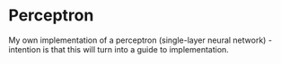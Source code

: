 # Perceptron
My own implementation of a perceptron (single-layer neural network) - intention is that this will turn into a guide to implementation.
